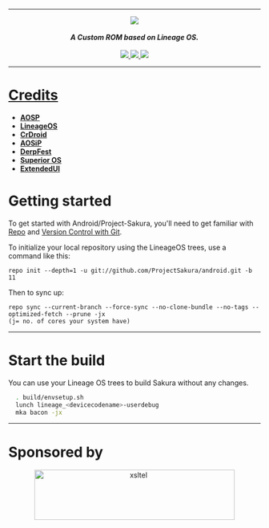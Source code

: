 -----------------------------------------------------------------------------
<div align="center">
<img src="https://github.com/ProjectSakura/SakuraDocs/blob/master/assets/header.png?raw=true"> 
<br>
<br>
<strong><i>A Custom ROM based on Lineage OS.</i></strong>
<br>
<br>
<a href="https://sourceforge.net/projects/projectsakura/">
<img src="https://img.shields.io/sourceforge/dt/projectsakura?style=for-the-badge">
</a>
<a href="https://github.com/ProjectSakura/Bug_Tracker">
<img src="https://img.shields.io/github/issues/ProjectSakura/Bug_Tracker?style=for-the-badge">
</a>
<a href="https://t.me/ProjectSakura">
<img src="https://img.shields.io/badge/Telegram-Chat-blue?style=for-the-badge">
</div>

-----------------------------------------------------------------------------


Credits
=======
 * [**AOSP**](https://android.googlesource.com)
 * [**LineageOS**](https://github.com/LineageOS)
 * [**CrDroid**](https://github.com/crdroidandroid)
 * [**AOSiP**](https://github.com/AOSiP)
 * [**DerpFest**](https://github.com/DerpLab)
 * [**Superior OS**](https://github.com/SuperiorOS)
 * [**ExtendedUI**](https://github.com/Extended-UI) 

Getting started
===============

To get started with Android/Project-Sakura, you'll need to get
familiar with [Repo](https://source.android.com/source/using-repo.html) and [Version Control with Git](https://source.android.com/source/version-control.html).

To initialize your local repository using the LineageOS trees, use a command like this:
```
repo init --depth=1 -u git://github.com/ProjectSakura/android.git -b 11
```
Then to sync up:
```
repo sync --current-branch --force-sync --no-clone-bundle --no-tags --optimized-fetch --prune -jx
(j= no. of cores your system have)
```
----------------

Start the build
=================

You can use your Lineage OS trees to build Sakura without any changes. 

```bash
  . build/envsetup.sh
  lunch lineage_<devicecodename>-userdebug
  mka bacon -jx
```
-----------------------------------------------------------------------------

Sponsored by
==============
<p align="center"> 
<a href="https://my.xsl.tel/"><img src="https://i.imgur.com/yOcPbYf.png" alt="xsltel" height="100" width="400"></a> 
</p>
